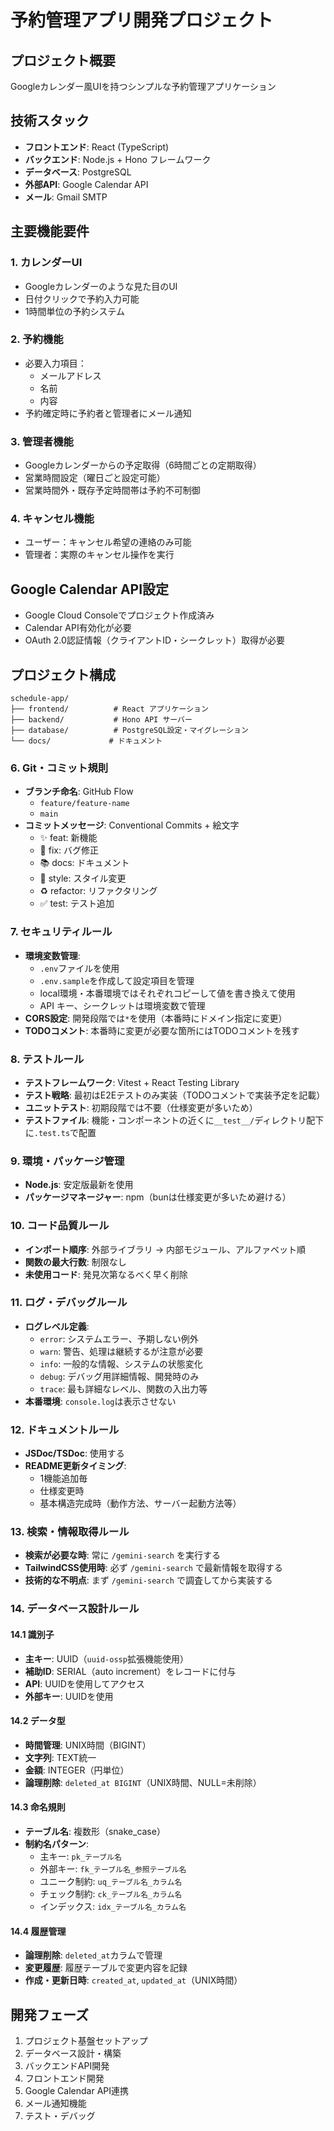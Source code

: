 # 予約管理アプリ開発プロジェクト

## プロジェクト概要
Googleカレンダー風UIを持つシンプルな予約管理アプリケーション

## 技術スタック
- **フロントエンド**: React (TypeScript)
- **バックエンド**: Node.js + Hono フレームワーク
- **データベース**: PostgreSQL
- **外部API**: Google Calendar API
- **メール**: Gmail SMTP

## 主要機能要件

### 1. カレンダーUI
- Googleカレンダーのような見た目のUI
- 日付クリックで予約入力可能
- 1時間単位の予約システム

### 2. 予約機能
- 必要入力項目：
  - メールアドレス
  - 名前
  - 内容
- 予約確定時に予約者と管理者にメール通知

### 3. 管理者機能
- Googleカレンダーからの予定取得（6時間ごとの定期取得）
- 営業時間設定（曜日ごと設定可能）
- 営業時間外・既存予定時間帯は予約不可制御

### 4. キャンセル機能
- ユーザー：キャンセル希望の連絡のみ可能
- 管理者：実際のキャンセル操作を実行

## Google Calendar API設定
- Google Cloud Consoleでプロジェクト作成済み
- Calendar API有効化が必要
- OAuth 2.0認証情報（クライアントID・シークレット）取得が必要

## プロジェクト構成
```
schedule-app/
├── frontend/          # React アプリケーション
├── backend/           # Hono API サーバー
├── database/          # PostgreSQL設定・マイグレーション
└── docs/             # ドキュメント
```

### 6. Git・コミット規則
- **ブランチ命名**: GitHub Flow
  - `feature/feature-name`
  - `main`
- **コミットメッセージ**: Conventional Commits + 絵文字
  - ✨ feat: 新機能
  - 🐛 fix: バグ修正
  - 📚 docs: ドキュメント
  - 💄 style: スタイル変更
  - ♻️ refactor: リファクタリング
  - ✅ test: テスト追加

### 7. セキュリティルール
- **環境変数管理**: 
  - `.env`ファイルを使用
  - `.env.sample`を作成して設定項目を管理
  - local環境・本番環境ではそれぞれコピーして値を書き換えて使用
  - API キー、シークレットは環境変数で管理
- **CORS設定**: 開発段階では`*`を使用（本番時にドメイン指定に変更）
- **TODOコメント**: 本番時に変更が必要な箇所にはTODOコメントを残す

### 8. テストルール
- **テストフレームワーク**: Vitest + React Testing Library
- **テスト戦略**: 最初はE2Eテストのみ実装（TODOコメントで実装予定を記載）
- **ユニットテスト**: 初期段階では不要（仕様変更が多いため）
- **テストファイル**: 機能・コンポーネントの近くに`__test__/`ディレクトリ配下に`.test.ts`で配置

### 9. 環境・パッケージ管理
- **Node.js**: 安定版最新を使用
- **パッケージマネージャー**: npm（bunは仕様変更が多いため避ける）

### 10. コード品質ルール
- **インポート順序**: 外部ライブラリ → 内部モジュール、アルファベット順
- **関数の最大行数**: 制限なし
- **未使用コード**: 発見次第なるべく早く削除

### 11. ログ・デバッグルール
- **ログレベル定義**:
  - `error`: システムエラー、予期しない例外
  - `warn`: 警告、処理は継続するが注意が必要  
  - `info`: 一般的な情報、システムの状態変化
  - `debug`: デバッグ用詳細情報、開発時のみ
  - `trace`: 最も詳細なレベル、関数の入出力等
- **本番環境**: `console.log`は表示させない

### 12. ドキュメントルール
- **JSDoc/TSDoc**: 使用する
- **README更新タイミング**: 
  - 1機能追加毎
  - 仕様変更時
  - 基本構造完成時（動作方法、サーバー起動方法等）

### 13. 検索・情報取得ルール
- **検索が必要な時**: 常に `/gemini-search` を実行する
- **TailwindCSS使用時**: 必ず `/gemini-search` で最新情報を取得する
- **技術的な不明点**: まず `/gemini-search` で調査してから実装する

### 14. データベース設計ルール

#### 14.1 識別子
- **主キー**: UUID（`uuid-ossp`拡張機能使用）
- **補助ID**: SERIAL（auto increment）をレコードに付与
- **API**: UUIDを使用してアクセス
- **外部キー**: UUIDを使用

#### 14.2 データ型
- **時間管理**: UNIX時間（BIGINT）
- **文字列**: TEXT統一
- **金額**: INTEGER（円単位）
- **論理削除**: `deleted_at BIGINT`（UNIX時間、NULL=未削除）

#### 14.3 命名規則
- **テーブル名**: 複数形（snake_case）
- **制約名パターン**:
  - 主キー: `pk_テーブル名`
  - 外部キー: `fk_テーブル名_参照テーブル名`
  - ユニーク制約: `uq_テーブル名_カラム名`
  - チェック制約: `ck_テーブル名_カラム名`
  - インデックス: `idx_テーブル名_カラム名`

#### 14.4 履歴管理
- **論理削除**: `deleted_at`カラムで管理
- **変更履歴**: 履歴テーブルで変更内容を記録
- **作成・更新日時**: `created_at`, `updated_at`（UNIX時間）

## 開発フェーズ
1. プロジェクト基盤セットアップ
2. データベース設計・構築
3. バックエンドAPI開発
4. フロントエンド開発
5. Google Calendar API連携
6. メール通知機能
7. テスト・デバッグ